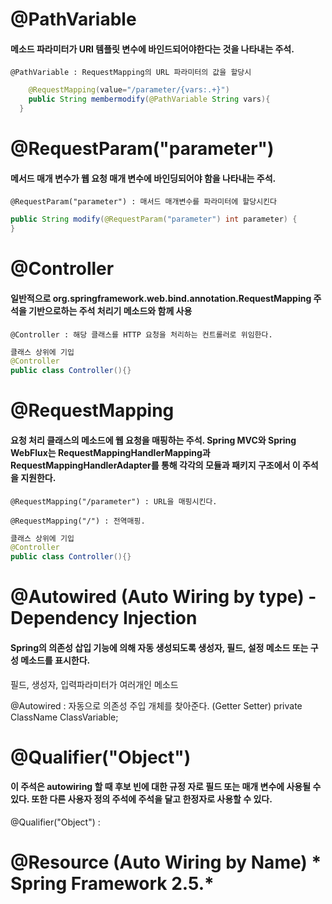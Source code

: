 # @PathVariable #

#### 메소드 파라미터가 URI 템플릿 변수에 바인드되어야한다는 것을 나타내는 주석.

```@PathVariable : RequestMapping의 URL 파라미터의 값을 할당시```

```java
	@RequestMapping(value="/parameter/{vars:.+}")
	public String membermodify(@PathVariable String vars){
  }
```

# @RequestParam("parameter") #

#### 메서드 매개 변수가 웹 요청 매개 변수에 바인딩되어야 함을 나타내는 주석.

```@RequestParam("parameter") : 매서드 매개변수를 파라미터에 할당시킨다```

```java
public String modify(@RequestParam("parameter") int parameter) {
}
```

# @Controller #

#### 일반적으로 org.springframework.web.bind.annotation.RequestMapping 주석을 기반으로하는 주석 처리기 메소드와 함께 사용

```@Controller : 해당 클래스를 HTTP 요청을 처리하는 컨트롤러로 위임한다.```

```java
클래스 상위에 기입
@Controller
public class Controller(){}
```


# @RequestMapping #

#### 요청 처리 클래스의 메소드에 웹 요청을 매핑하는 주석. Spring MVC와 Spring WebFlux는 RequestMappingHandlerMapping과 RequestMappingHandlerAdapter를 통해 각각의 모듈과 패키지 구조에서 이 주석을 지원한다. 

```@RequestMapping("/parameter") : URL을 매핑시킨다.```

```@RequestMapping("/") : 전역매핑.```

```java
클래스 상위에 기입
@Controller
public class Controller(){}
```


# @Autowired (Auto Wiring by type) - Dependency Injection #

#### Spring의 의존성 삽입 기능에 의해 자동 생성되도록 생성자, 필드, 설정 메소드 또는 구성 메소드를 표시한다.

필드, 생성자, 입력파라미터가 여러개인 메소드

@Autowired : 자동으로 의존성 주입 개체를 찾아준다. (Getter Setter)
private ClassName ClassVariable;



# @Qualifier("Object") #

#### 이 주석은 autowiring 할 때 후보 빈에 대한 규정 자로 필드 또는 매개 변수에 사용될 수 있다. 또한 다른 사용자 정의 주석에 주석을 달고 한정자로 사용할 수 있다.

@Qualifier("Object") : 

# @Resource (Auto Wiring by Name) * Spring Framework 2.5.*  #
